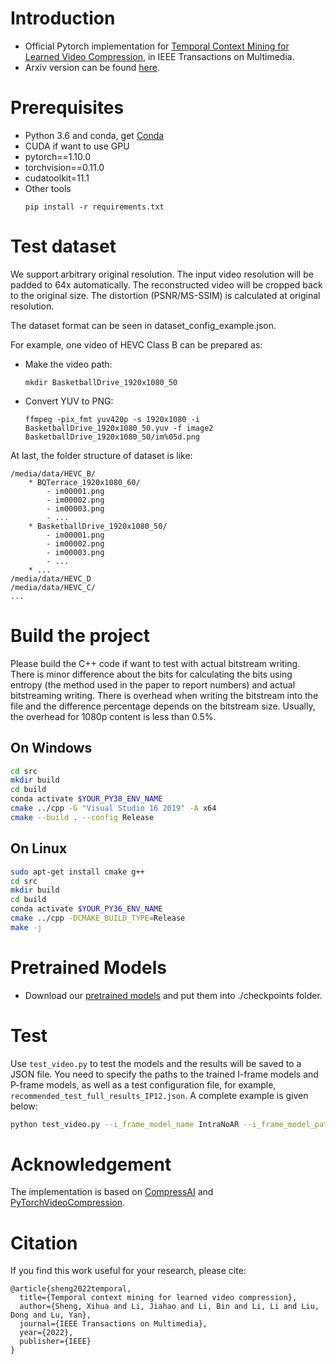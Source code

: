 # Introduction
* Official Pytorch implementation for [Temporal Context Mining for Learned Video Compression](https://ieeexplore.ieee.org/document/9941493), in IEEE Transactions on Multimedia.
* Arxiv version can be found [here](https://arxiv.org/abs/2111.13850).

# Prerequisites
* Python 3.6 and conda, get [Conda](https://www.anaconda.com/)
* CUDA if want to use GPU
* pytorch==1.10.0
* torchvision==0.11.0
* cudatoolkit=11.1
* Other tools
    ```
    pip install -r requirements.txt
    ```
# Test dataset
We support arbitrary original resolution. The input video resolution will be padded to 64x automatically. The reconstructed video will be cropped back to the original size. The distortion (PSNR/MS-SSIM) is calculated at original resolution.

The dataset format can be seen in dataset_config_example.json.

For example, one video of HEVC Class B can be prepared as:
* Make the video path:
    ```
    mkdir BasketballDrive_1920x1080_50
    ```
* Convert YUV to PNG:
    ```
    ffmpeg -pix_fmt yuv420p -s 1920x1080 -i BasketballDrive_1920x1080_50.yuv -f image2 BasketballDrive_1920x1080_50/im%05d.png
    ```
At last, the folder structure of dataset is like:

    /media/data/HEVC_B/
        * BQTerrace_1920x1080_60/
            - im00001.png
            - im00002.png
            - im00003.png
            - ...
        * BasketballDrive_1920x1080_50/
            - im00001.png
            - im00002.png
            - im00003.png
            - ...
        * ...
    /media/data/HEVC_D
    /media/data/HEVC_C/
    ...

# Build the project
Please build the C++ code if want to test with actual bitstream writing. There is minor difference about the bits for calculating the bits using entropy (the method used in the paper to report numbers) and actual bitstreaming writing. There is overhead when writing the bitstream into the file and the difference percentage depends on the bitstream size. Usually, the overhead for 1080p content is less than 0.5%.
## On Windows
```bash
cd src
mkdir build
cd build
conda activate $YOUR_PY38_ENV_NAME
cmake ../cpp -G "Visual Studio 16 2019" -A x64
cmake --build . --config Release
```

## On Linux
```bash
sudo apt-get install cmake g++
cd src
mkdir build
cd build
conda activate $YOUR_PY36_ENV_NAME
cmake ../cpp -DCMAKE_BUILD_TYPE=Release
make -j
```

# Pretrained Models

* Download our [pretrained models](https://onedrive.live.com/?authkey=%21ADwwaonwTGR%5FNR8&id=2866592D5C55DF8C%211234&cid=2866592D5C55DF8C) and put them into ./checkpoints folder.

# Test
Use ```test_video.py``` to test the models and the results will be saved to a JSON file. You need to specify the paths to the trained I-frame models and P-frame models, as well as a test configuration file, for example, ```recommended_test_full_results_IP12.json```. A complete example is given below:
```bash
python test_video.py --i_frame_model_name IntraNoAR --i_frame_model_path ./checkpoints/intra_psnr_TMM_q1.pth.tar --model_path ./checkpoints/inter_psnr_TMM_q1.pth --test_config recommended_test_full_results_IP12.json --cuda 1 -w 1 --write_stream 0 --output_path results_IP12.json
```

# Acknowledgement
The implementation is based on [CompressAI](https://github.com/InterDigitalInc/CompressAI) and [PyTorchVideoCompression](https://github.com/ZhihaoHu/PyTorchVideoCompression).
# Citation
If you find this work useful for your research, please cite:

```
@article{sheng2022temporal,
  title={Temporal context mining for learned video compression},
  author={Sheng, Xihua and Li, Jiahao and Li, Bin and Li, Li and Liu, Dong and Lu, Yan},
  journal={IEEE Transactions on Multimedia},
  year={2022},
  publisher={IEEE}
}
```
